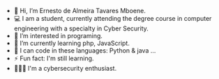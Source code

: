- 👋 Hi, I’m Ernesto de Almeira Tavares Mboene.
- 💻 I am a student, currently attending the degree course in computer engineering with a specialty in Cyber Security. 
- 👀 I’m interested in programing.
- 🌱 I’m currently learning php, JavaScript.
- 💞️ I can code in these languages: Python & java ...
- ⚡ Fun fact: I'm still learning.
- 👨🏽‍💻 I'm a cybersecurity enthusiast.  

<!---
Ernesto-Mboene/Ernesto-Mboene is a ✨ special ✨ repository because its `README.md` (this file) appears on your GitHub profile.
You can click the Preview link to take a look at your changes.
--->

 
 
 
 
